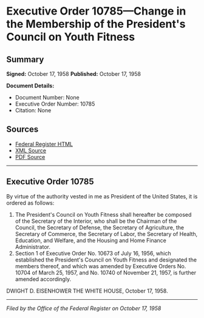 # Executive Order 10785—Change in the Membership of the President's Council on Youth Fitness

## Summary

**Signed:** October 17, 1958
**Published:** October 17, 1958

**Document Details:**
- Document Number: None
- Executive Order Number: 10785
- Citation: None

## Sources
- [Federal Register HTML](https://www.presidency.ucsb.edu/documents/executive-order-10785-change-the-membership-the-presidents-council-youth-fitness)
- [XML Source](None)
- [PDF Source](None)

---

## Executive Order 10785

By virtue of the authority vested in me as President of the United States, it is ordered as follows:
1. The President's Council on Youth Fitness shall hereafter be composed of the Secretary of the Interior, who shall be the Chairman of the Council, the Secretary of Defense, the Secretary of Agriculture, the Secretary of Commerce, the Secretary of Labor, the Secretary of Health, Education, and Welfare, and the Housing and Home Finance Administrator.
2. Section 1 of Executive Order No. 10673 of July 16, 1956, which established the President's Council on Youth Fitness and designated the members thereof, and which was amended by Executive Orders No. 10704 of March 25, 1957, and No. 10740 of November 21, 1957, is further amended accordingly.

DWIGHT D. EISENHOWER
THE WHITE HOUSE,
October 17, 1958.

---

*Filed by the Office of the Federal Register on October 17, 1958*
